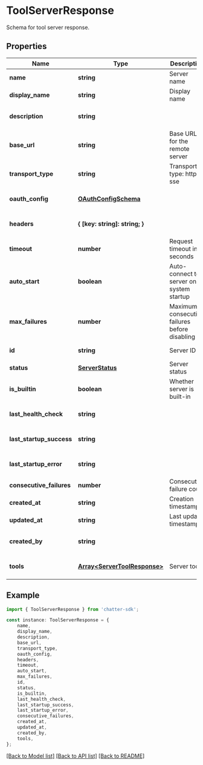 # ToolServerResponse

Schema for tool server response.

## Properties

Name | Type | Description | Notes
------------ | ------------- | ------------- | -------------
**name** | **string** | Server name | [default to undefined]
**display_name** | **string** | Display name | [default to undefined]
**description** | **string** |  | [optional] [default to undefined]
**base_url** | **string** | Base URL for the remote server | [default to undefined]
**transport_type** | **string** | Transport type: http or sse | [optional] [default to 'http']
**oauth_config** | [**OAuthConfigSchema**](OAuthConfigSchema.md) |  | [optional] [default to undefined]
**headers** | **{ [key: string]: string; }** |  | [optional] [default to undefined]
**timeout** | **number** | Request timeout in seconds | [optional] [default to 30]
**auto_start** | **boolean** | Auto-connect to server on system startup | [optional] [default to true]
**max_failures** | **number** | Maximum consecutive failures before disabling | [optional] [default to 3]
**id** | **string** | Server ID | [default to undefined]
**status** | [**ServerStatus**](ServerStatus.md) | Server status | [default to undefined]
**is_builtin** | **boolean** | Whether server is built-in | [default to undefined]
**last_health_check** | **string** |  | [optional] [default to undefined]
**last_startup_success** | **string** |  | [optional] [default to undefined]
**last_startup_error** | **string** |  | [optional] [default to undefined]
**consecutive_failures** | **number** | Consecutive failure count | [default to undefined]
**created_at** | **string** | Creation timestamp | [default to undefined]
**updated_at** | **string** | Last update timestamp | [default to undefined]
**created_by** | **string** |  | [optional] [default to undefined]
**tools** | [**Array&lt;ServerToolResponse&gt;**](ServerToolResponse.md) | Server tools | [optional] [default to undefined]

## Example

```typescript
import { ToolServerResponse } from 'chatter-sdk';

const instance: ToolServerResponse = {
    name,
    display_name,
    description,
    base_url,
    transport_type,
    oauth_config,
    headers,
    timeout,
    auto_start,
    max_failures,
    id,
    status,
    is_builtin,
    last_health_check,
    last_startup_success,
    last_startup_error,
    consecutive_failures,
    created_at,
    updated_at,
    created_by,
    tools,
};
```

[[Back to Model list]](../README.md#documentation-for-models) [[Back to API list]](../README.md#documentation-for-api-endpoints) [[Back to README]](../README.md)

